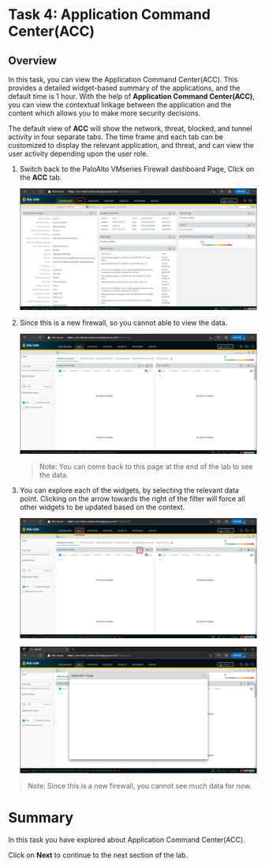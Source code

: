 # Task 4: Application Command Center(ACC)

## Overview

In this task, you can view the Application Command Center(ACC). This provides a detailed widget-based summary of the applications, and the default time is 1 hour. With the help of **Application Command Center(ACC)**, you can view the contextual linkage between the application and the content which allows you to make more security decisions.

The default view of **ACC** will show the network, threat, blocked, and tunnel activity in four separate tabs. The time frame and each tab can be customized to display the relevant application, and threat, and can view the user activity depending upon the user role.

1. Switch back to the PaloAlto VMseries Firewall dashboard Page, Click on the **ACC** tab.

    ![](../images/image06.png)

1. Since this is a new firewall, so you cannot able to view the data.

    ![](../images/image07.png)

   >Note: You can come back to this page at the end of the lab to see the data.

1. You can explore each of the widgets, by selecting the relevant data point. Clicking on the arrow towards the right of the filter will force all other widgets to be updated based on the context.

    ![](../images/image020.png)

    ![](../images/image021.png)

>Note: Since this is a new firewall, you cannot see much data for now.

# Summary
In this task you have explored about Application Command Center(ACC). 

Click on **Next** to continue to the next section of the lab.
